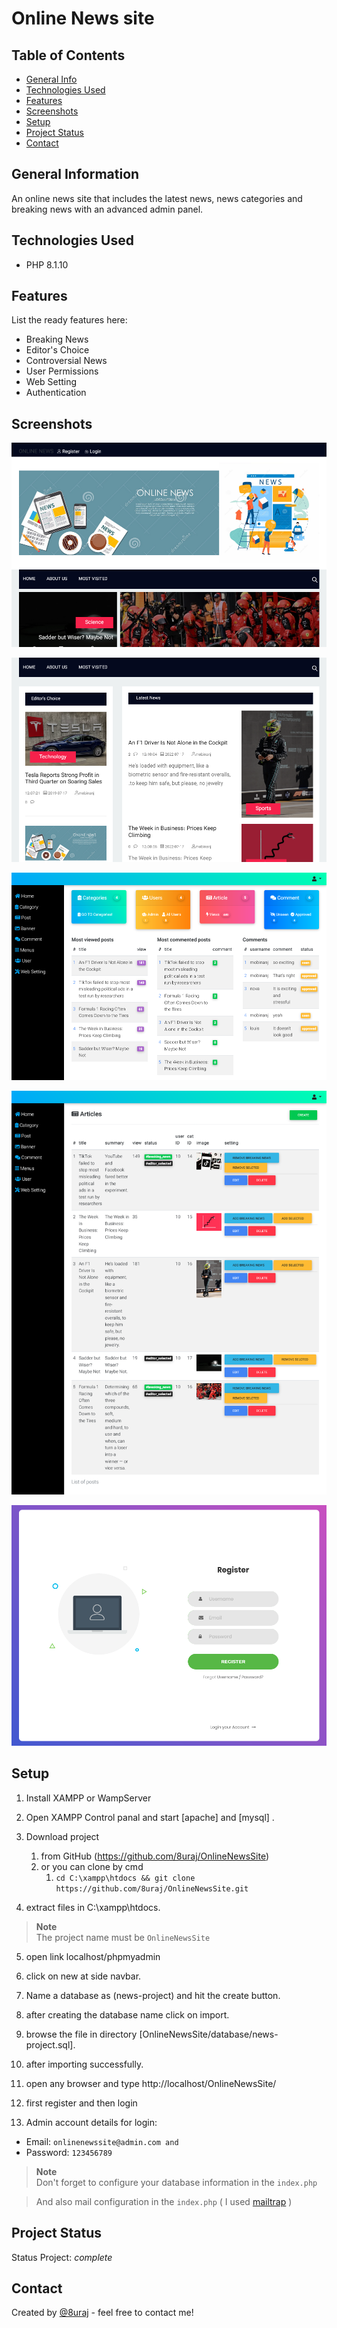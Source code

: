 # Online News site


## Table of Contents
* [General Info](#general-information)
* [Technologies Used](#technologies-used)
* [Features](#features)
* [Screenshots](#screenshots)
* [Setup](#setup)
* [Project Status](#project-status)
* [Contact](#contact)



## General Information
An online news site that includes the latest news, news categories and breaking news with an advanced admin panel.

## Technologies Used
- PHP 8.1.10



## Features
List the ready features here:
- Breaking News
- Editor's Choice
- Controversial News
- User Permissions
- Web Setting
- Authentication


## Screenshots
![online news screenshot](./public/screenshots/Screenshot%20online%20news%20(2).png)

![online news screenshot](./public/screenshots/Screenshot%20online%20news.png)

![adminPanel screenshot](./public/screenshots/Screenshot%20Panel.png)

![online news posts screenshot](./public/screenshots/Screenshot%20Posts.png)

![RegisterPage screenshot](./public/screenshots/Screenshot%20Register.png)

## Setup

1. Install XAMPP or WampServer

2. Open XAMPP Control panal and start [apache] and [mysql] .

3. Download project
   1. from GitHub (https://github.com/8uraj/OnlineNewsSite)
   2. or you can clone by cmd 
      1. `cd C:\xampp\htdocs && git clone https://github.com/8uraj/OnlineNewsSite.git`
 
4. extract files in C:\\xampp\htdocs\.

> **Note** <br>
>  The project name must be `OnlineNewsSite`

5. open link localhost/phpmyadmin

6. click on new at side navbar.

7. Name a database as (news-project) and hit the create button.

8. after creating the database name click on import.

9. browse the file in directory
[OnlineNewsSite/database/news-project.sql].

10. after importing successfully.

11. open any browser and type http://localhost/OnlineNewsSite/

12. first register and then login

13. Admin account details for login:
- Email: `onlinenewssite@admin.com and`
- Password: `123456789`


> **Note** <br>
> Don't forget to configure your database information in the `index.php`


> And also mail configuration in the `index.php`  ( I used [mailtrap](https://mailtrap.io/) )



## Project Status
Status Project:  _complete_




## Contact
Created by [@8uraj](https://github.com/8uraj) - feel free to contact me!
